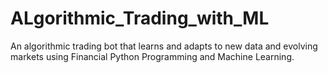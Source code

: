 # ALgorithmic_Trading_with_ML
An algorithmic trading bot that learns and adapts to new data and evolving markets using Financial Python Programming and Machine Learning.
